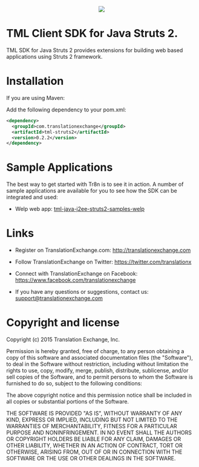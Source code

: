 <p align="center">
  <img src="https://avatars0.githubusercontent.com/u/1316274?v=3&s=200">
</p>

TML Client SDK for Java Struts 2.
===

TML SDK for Java Struts 2 provides extensions for building web based applications using Struts 2 framework.

Installation
==================

If you are using Maven:

Add the following dependency to your pom.xml:

```xml
<dependency>
  <groupId>com.translationexchange</groupId>
  <artifactId>tml-struts2</artifactId>
  <version>0.2.2</version>
</dependency>
```


Sample Applications
==================

The best way to get started with Tr8n is to see it in action. A number of sample applications are available for you to see how the SDK can be integrated and used:

* Welp web app: [tml-java-j2ee-struts2-samples-welp](https://github.com/translationexchange/tml-java-j2ee-struts2-samples-welp)


Links
==================

* Register on TranslationExchange.com: http://translationexchange.com

* Follow TranslationExchange on Twitter: https://twitter.com/translationx

* Connect with TranslationExchange on Facebook: https://www.facebook.com/translationexchange

* If you have any questions or suggestions, contact us: support@translationexchange.com


Copyright and license
==================

Copyright (c) 2015 Translation Exchange, Inc.

Permission is hereby granted, free of charge, to any person obtaining
a copy of this software and associated documentation files (the
"Software"), to deal in the Software without restriction, including
without limitation the rights to use, copy, modify, merge, publish,
distribute, sublicense, and/or sell copies of the Software, and to
permit persons to whom the Software is furnished to do so, subject to
the following conditions:

The above copyright notice and this permission notice shall be
included in all copies or substantial portions of the Software.

THE SOFTWARE IS PROVIDED "AS IS", WITHOUT WARRANTY OF ANY KIND,
EXPRESS OR IMPLIED, INCLUDING BUT NOT LIMITED TO THE WARRANTIES OF
MERCHANTABILITY, FITNESS FOR A PARTICULAR PURPOSE AND
NONINFRINGEMENT. IN NO EVENT SHALL THE AUTHORS OR COPYRIGHT HOLDERS BE
LIABLE FOR ANY CLAIM, DAMAGES OR OTHER LIABILITY, WHETHER IN AN ACTION
OF CONTRACT, TORT OR OTHERWISE, ARISING FROM, OUT OF OR IN CONNECTION
WITH THE SOFTWARE OR THE USE OR OTHER DEALINGS IN THE SOFTWARE.

